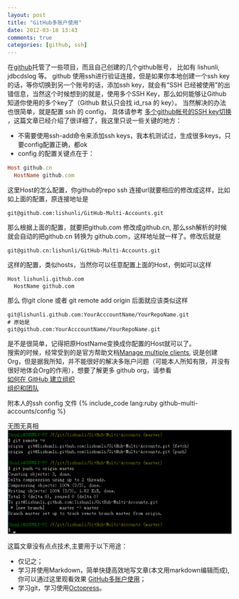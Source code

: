 ```yaml
---
layout: post
title: "GitHub多账户使用"
date: 2012-03-18 13:43
comments: true
categories: [github, ssh]
---
```


在[github]托管了一些项目，而且自己创建的几个github账号， 比如有 lishunli, jdbcdslog 等。 github 使用ssh进行验证连接，但是如果你本地创建一个ssh key的话，等你切换到另一个账号的话，添加ssh key，就会有“SSH 已经被使用”的出错信息，当然这个时候想到的就是，使用多个SSH Key，那么如何能够让Github知道你使用的多个key了（Github 默认只会找 id_rsa 的 key）。
当然解决的办法也很简单，就是配置 ssh 的 config， 具体请参考 [多个github帐号的SSH key切换](http://omiga.org/blog/archives/2269) ，这篇文章已经介绍了很详细了，我这里只说一些关键的地方：

* 不需要使用ssh-add命令来添加ssh keys，我本机测试过，生成很多keys，只要config配置正确，都ok
* config 的配置关键点在于： 
```	ruby
Host github.cn
  HostName github.com
```
这里Host的怎么配置，你github的repo ssh 连接url就要相应的修改成这样，比如如上面的配置，原连接地址是 
```
git@github.com:lishunli/GitHub-Multi-Accounts.git
```
那么根据上面的配置，就要把github.com 修改成github.cn, 那么ssh解析的时候就会自动的把github.cn 转换为 github.com，这样地址就一样了。修改后就是
```
git@github.cn:lishunli/GitHub-Multi-Accounts.git
```
这样的配置，类似hosts，当然你可以任意配置上面的Host，例如可以这样
```	
Host lishunli.github.com
  HostName github.com
```		  
那么 你git clone 或者 git remote add origin 后面就应该类似这样
```		
git@lishunli.github.com:YourAcccountName/YourRepoName.git
# 原始是
git@github.com:YourAcccountName/YourRepoName.git
```
是不是很简单，记得把原HostName变换成你配置的Host就可以了。<br>搜索的时候，经常受到的是官方帮助文档[Manage multiple clients](http://help.github.com/manage-multiple-clients/), 说是创建Org，但是据我所知，并不能很好的解决多账户问题（可能本人所知有限，并没有很好地体会Org的作用），想要了解更多 github org，请参看<br>[如何在 GitHub 建立组织](http://forcefront.com/tag/organization/)<br>
[组织和团队](http://www.worldhello.net/gotgithub/04-work-with-others/030-organization.html)

附本人的ssh config 文件
{% include_code lang:ruby github-multi-accounts/config %}

无图无真相<br>
![hello lishunli](/images/github-multi-accounts/infos.png)

这篇文章没有点点技术,主要用于以下用途：

* 仅记之；
* 学习并使用Markdown，简单快捷高效地写文章(本文用markdown编辑而成),你可以通过这里观看效果 [GitHub多账户使用](http://lishunli.github.com/blog/2012/03/18/github-multi-accounts/)；
* 学习git，学习使用[Octopress](http://octopress.org/)。

[github]: https://github.com/
[顺利]: http://www.blogjava.net/lishunli/
